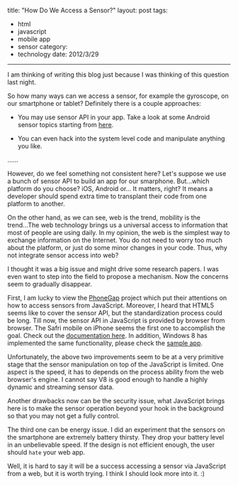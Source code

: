title: "How Do We Access a Sensor?"
layout: post
tags:
  - html
  - javascript
  - mobile app
  - sensor
category:
  - technology
date: 2012/3/29
---

I am thinking of writing this blog just because I was thinking of this question last night.

So how many ways can we access a sensor, for example the gyroscope, on our smartphone or tablet? Definitely there is a couple approaches:

* You may use sensor API in your app. Take a look at some Android sensor topics starting from [here][1].

* You can even hack into the system level code and manipulate anything you like.

<!-- more -->
......

However, do we feel something not consistent here? Let's suppose we use a bunch of sensor API to build an app for our smarphone. But...which platform do you choose? iOS, Android or... It matters, right? It means a developer should spend extra time to transplant their code from one platform to another.

On the other hand, as we can see, web is the trend, mobility is the trend...The web technology brings us a universal access to information that most of people are using daily. In my opinion, the web is the simplest way to exchange information on the Internet. You do not need to worry too much about the platform, or just do some minor changes in your code. Thus, why not integrate sensor access into web?

I thought it was a big issue and might drive some research papers. I was even want to step into the field to propose a mechanism. Now the concerns seem to gradually disappear.

First, I am lucky to view the [PhoneGap][2] project which put their attentions on how to access sensors from JavaScript. Moreover, I heard that HTML5 seems like to cover the sensor API, but the standardization process could be long. Till now, the sensor API in JavaScript is provided by browser from browser. The Safri mobile on iPhone seems the first one to accomplish the goal. Check out the [documentation here][3]. In addition, Windows 8 has implemented the same functionality, please check the [sample app][4].

Unfortunately, the above two improvements seem to be at a very primitive stage that the sensor manipulation on top of the JavaScript is limited. One aspect is the speed, it has to depends on the process ability from the web browser's engine. I cannot say V8 is good enough to handle a highly dynamic and streaming sensor data.

Another drawbacks now can be the security issue, what JavaScript brings here is to make the sensor operation beyond your hook in the background so that you may not get a fully control.

The third one can be energy issue. I did an experiment that the sensors on the smartphone are extremely battery thirsty. They drop your battery level in an unbelievable speed. If the design is not efficient enough, the user should `hate` your web app.

Well, it is hard to say it will be a success accessing a sensor via JavaScript from a web, but it is worth trying. I think I should look more into it. :)

[1]: http://developer.android.com/reference/android/hardware/Sensor.html
[2]: http://docs.phonegap.com/en/1.5.0/index.html
[3]: https://developer.apple.com/library/safari/#documentation/SafariDOMAdditions/Reference/DeviceMotionEventClassRef/DeviceMotionEvent/DeviceMotionEvent.html
[4]: http://code.msdn.microsoft.com/windowsapps/Accelerometer-Sensor-Sample-22982671
